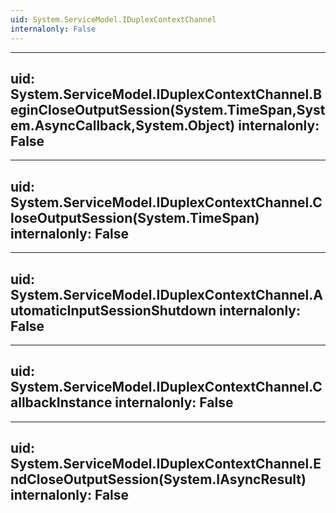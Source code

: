 ```yaml
---
uid: System.ServiceModel.IDuplexContextChannel
internalonly: False
---
```


---
uid: System.ServiceModel.IDuplexContextChannel.BeginCloseOutputSession(System.TimeSpan,System.AsyncCallback,System.Object)
internalonly: False
---

---
uid: System.ServiceModel.IDuplexContextChannel.CloseOutputSession(System.TimeSpan)
internalonly: False
---

---
uid: System.ServiceModel.IDuplexContextChannel.AutomaticInputSessionShutdown
internalonly: False
---

---
uid: System.ServiceModel.IDuplexContextChannel.CallbackInstance
internalonly: False
---

---
uid: System.ServiceModel.IDuplexContextChannel.EndCloseOutputSession(System.IAsyncResult)
internalonly: False
---
